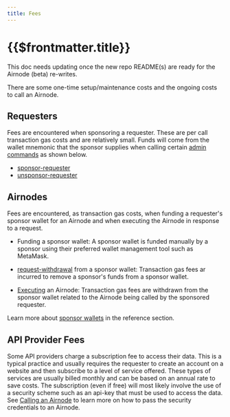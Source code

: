 ```yaml
---
title: Fees
---
```


# {{$frontmatter.title}}

<TocHeader />
<TOC class="table-of-contents" :include-level="[2,3]" />

<Fix>This doc needs updating once the new repo README(s) are ready for the Airnode (beta) re-writes.
</Fix>

There are some one-time setup/maintenance costs and the ongoing costs to call an Airnode.

<!--
1. Sponsorships: gas costs to sponsor a requester.
2. Airnodes: gas costs incurred for the execution of Airnode in response to a request.
3. API Provider: subscriptions with API providers.
-->

<!--![fees-requester](../assets/images/fees-requester.png)-->

## Requesters

Fees are encountered when sponsoring a requester. These are per call transaction gas costs and are relatively small. Funds will come from the wallet mnemonic that the sponsor supplies when calling certain [admin commands](../reference/admin-cli-commands.md) as shown below. 

- [sponsor-requester](../reference/admin-cli-commands.md#sponsor-requester)
- [unsponsor-requester](../reference/admin-cli-commands.md#unsponsor-requester)


## Airnodes

Fees are encountered, as transaction gas costs, when funding a requester's sponsor wallet for an Airnode and when executing the Airnode in response to a request.

- Funding a sponsor wallet:
  A sponsor wallet is funded manually by a sponsor using their preferred wallet management tool such as MetaMask.

- [request-withdrawal](../reference/admin-cli-commands.md#request-withdrawal) from a sponsor wallet:
  Transaction gas fees ar incurred to remove a sponsor's funds from a sponsor wallet.

- [Executing](../grp-developers/call-an-airnode.md) an Airnode:
  Transaction gas fees are withdrawn from the sponsor wallet related to the Airnode being called by the sponsored requester. 

<SponsorWalletWarning/>

Learn more about [sponsor wallets](../concepts/sponsor.md) in the reference section.

## API Provider Fees

Some API providers charge a subscription fee to access their data. This is a typical practice and usually requires the requester to create an account on a website and then subscribe to a level of service offered. These types of services are usually billed monthly and can be based on an annual rate to save costs. The subscription (even if free) will most likely involve the use of a security scheme such as an api-key that must be used to access the data. See [Calling an Airnode](call-an-airnode.md) to learn more on how to pass the security credentials to an Airnode.
